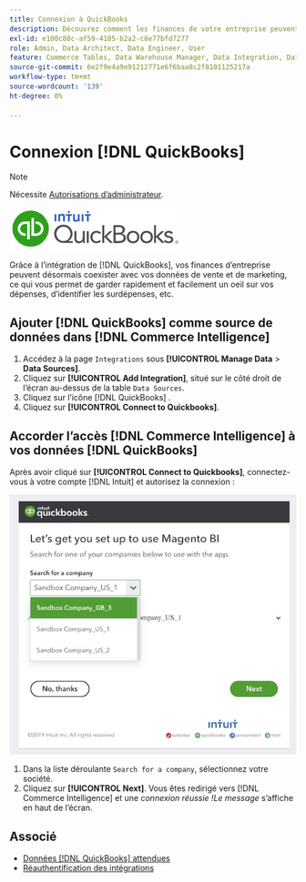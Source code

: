 ```yaml
---
title: Connexion à QuickBooks
description: Découvrez comment les finances de votre entreprise peuvent désormais vivre en même temps que vos données de vente et de marketing, ce qui vous permet de garder rapidement et facilement un oeil sur vos dépenses, d’identifier les surdépenses, etc.
exl-id: e100c88c-af59-4185-b2a2-c8e77bfd7277
role: Admin, Data Architect, Data Engineer, User
feature: Commerce Tables, Data Warehouse Manager, Data Integration, Data Import/Export
source-git-commit: 6e2f9e4a9e91212771e6f6baa8c2f8101125217a
workflow-type: tm+mt
source-wordcount: '139'
ht-degree: 0%

---
```


# Connexion [!DNL QuickBooks]

>[!NOTE]
>
>Nécessite [Autorisations d’administrateur](../../../administrator/user-management/user-management.md).

![](../../../assets/Quickbooks.png)

Grâce à l’intégration de [!DNL QuickBooks], vos finances d’entreprise peuvent désormais coexister avec vos données de vente et de marketing, ce qui vous permet de garder rapidement et facilement un oeil sur vos dépenses, d’identifier les surdépenses, etc.

## Ajouter [!DNL QuickBooks] comme source de données dans [!DNL Commerce Intelligence]

1. Accédez à la page `Integrations` sous **[!UICONTROL Manage Data** > **Data Sources]**.
1. Cliquez sur **[!UICONTROL Add Integration]**, situé sur le côté droit de l’écran au-dessus de la table `Data Sources`.
1. Cliquez sur l’icône [!DNL QuickBooks] .
1. Cliquez sur **[!UICONTROL Connect to Quickbooks]**.

## Accorder l’accès [!DNL Commerce Intelligence] à vos données [!DNL QuickBooks]

Après avoir cliqué sur **[!UICONTROL Connect to Quickbooks]**, connectez-vous à votre compte [!DNL Intuit] et autorisez la connexion :

![](../../../assets/QuickBooks_App_Store_1.jpg)

1. Dans la liste déroulante `Search for a company`, sélectionnez votre société.
1. Cliquez sur **[!UICONTROL Next]**. Vous êtes redirigé vers [!DNL Commerce Intelligence] et une *connexion réussie !Le message* s’affiche en haut de l’écran.

## Associé

* [Données  [!DNL QuickBooks] attendues](../integrations/quickbooks-data.md)
* [Réauthentification des intégrations](https://experienceleague.adobe.com/docs/commerce-knowledge-base/kb/how-to/mbi-reauthenticating-integrations.html?lang=fr)
